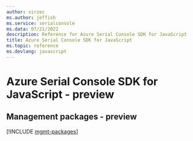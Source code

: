 ```yaml
---
author: xirzec
ms.author: jeffish
ms.service: serialconsole
ms.data: 07/21/2022
description: Reference for Azure Serial Console SDK for JavaScript
title: Azure Serial Console SDK for JavaScript
ms.topic: reference
ms.devlang: javascript
---
```

# Azure Serial Console SDK for JavaScript - preview

## Management packages - preview
[!INCLUDE [mgmt-packages](serial-console-mgmt-index.md)]
